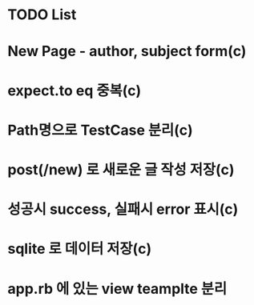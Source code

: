 # TODO List
# New Page - author, subject form(c)
# expect.to eq 중복(c)
# Path명으로 TestCase 분리(c)

# post(/new) 로 새로운 글 작성 저장(c)
# 성공시 success, 실패시 error 표시(c)
# sqlite 로 데이터 저장(c)

# app.rb 에 있는 view teamplte 분리
